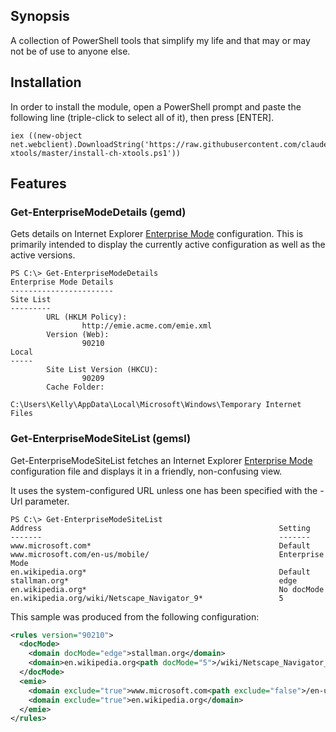 ## Synopsis

A collection of PowerShell tools that simplify my life and that may or may not be of use to anyone else.

## Installation

In order to install the module, open a PowerShell prompt and paste the following line (triple-click to select all of it), then press [ENTER].

    iex ((new-object net.webclient).DownloadString('https://raw.githubusercontent.com/claudehenchoz/ch-xtools/master/install-ch-xtools.ps1'))

## Features

### Get-EnterpriseModeDetails (gemd)

Gets details on Internet Explorer [Enterprise Mode](http://msdn.microsoft.com/en-us/library/dn640687.aspx) configuration. This is primarily intended to display the currently active configuration as well as the active versions.

    PS C:\> Get-EnterpriseModeDetails
    Enterprise Mode Details
    -----------------------
    Site List
    ---------
            URL (HKLM Policy):
                    http://emie.acme.com/emie.xml
            Version (Web):
                    90210
    Local
    -----
            Site List Version (HKCU):
                    90209
            Cache Folder:
                    C:\Users\Kelly\AppData\Local\Microsoft\Windows\Temporary Internet Files

### Get-EnterpriseModeSiteList (gemsl)

Get-EnterpriseModeSiteList fetches an Internet Explorer [Enterprise Mode](http://msdn.microsoft.com/en-us/library/dn640687.aspx) configuration file and displays it in a friendly, non-confusing view.

It uses the system-configured URL unless one has been specified with the -Url parameter.

    PS C:\> Get-EnterpriseModeSiteList
    Address                                                     Setting
    -------                                                     -------
    www.microsoft.com*                                          Default
    www.microsoft.com/en-us/mobile/                             Enterprise Mode
    en.wikipedia.org*                                           Default
    stallman.org*                                               edge
    en.wikipedia.org*                                           No docMode
    en.wikipedia.org/wiki/Netscape_Navigator_9*                 5

This sample was produced from the following configuration:

```xml
<rules version="90210">
  <docMode>
    <domain docMode="edge">stallman.org</domain>
    <domain>en.wikipedia.org<path docMode="5">/wiki/Netscape_Navigator_9</path></domain>
  </docMode>
  <emie>
    <domain exclude="true">www.microsoft.com<path exclude="false">/en-us/mobile/</path></domain>
    <domain exclude="true">en.wikipedia.org</domain>
  </emie>
</rules>
```
